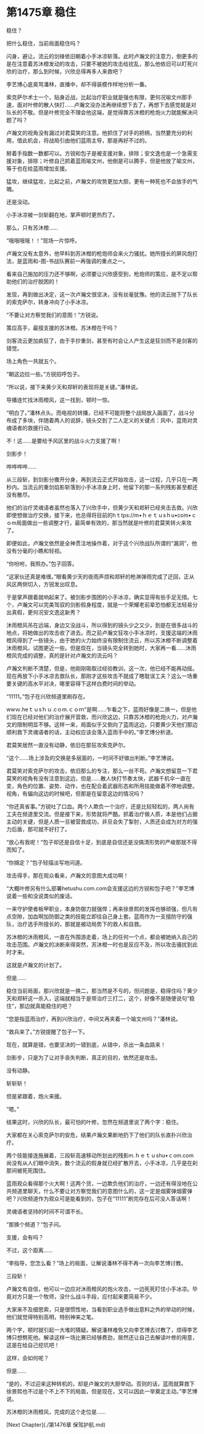 # 第1475章 稳住

稳住？

把什么稳住，当前局面稳住吗？

闪身，避让。流云的剑锋依旧朝着小手冰凉斩落。此时卢瀚文的注意力，倒更多的是在注意着苏沐橙发动的攻击，只要不被她的攻击给扰乱，那么他依旧可以盯死兴欣的治疗，那么到时候，兴欣总得再多人来救吧？

李艺博心底臭骂潘林，直播中，却不得装模作样地分析一番。

索克萨尔术士一个，贴身近战，比起治疗职业就是强也有限，更何况喻文州那手速，面对叶修的散人快打……卢瀚文没办法再继续想下去了，再想下去感觉就是对队长的不敬。但是叶修完全不理会他这端，是觉得靠苏沐橙的枪炮火力就能解决问题了吗？

卢瀚文的视角没有漏过对君莫笑的注意。他抓住了对手的把柄，当然要充分的利用，借此机会，将战局引由他们蓝雨主导，那是再好不过的。

掰着手指数一数都可以。方锐和包子是被支援对象，排除；安文逸也是一个急需支援对象，排除；叶修自己抓着蓝雨喻文州，他倒是可以腾手，但是他放了喻文州，等于也在给蓝雨增加支援。

猛攻，继续猛攻，比起之前，卢瀚文的攻势更加大胆，更有一种死也不会放手的气魄。

还是没动。

小手冰凉被一剑斩翻在地，掌声顿时更热烈了。

那么，只有苏沐橙……

“哦哦哦哦！！”现场一片惊呼。

卢瀚文没有太意外，他早料到苏沐橙的枪炮师会来火力骚扰。她所擅长的屏风炮打法，是蓝雨和-图-书战队赛前一再强调的重点之一。

看来自己施加的压力还不够啊，必须要让兴欣感受到，枪炮师的策应，是不足以帮助他们的治疗脱困的！

发现，再到做出决定，这一次卢瀚文很坚决，没有丝毫犹豫。他的流云抛下了队长的索克萨尔，转身冲向了小手冰凉。

“不要让对方察觉我们的意图！”方锐说。

策应高手，最擅支援的苏沐橙。苏沐橙在干吗？

剑客流云更加疯狂了，由于手抄重剑，甚至有时会让人产生这是狂剑而不是剑客的错觉。

场上角色一共就五个。

“朝这边拉一些。”方锐招呼包子。

“所以说，接下来黄少天和郑轩的表现将是关键。”潘林说。

导播连忙找沐雨橙风，这一找到，顿时一惊。

“明白了。”潘林点头。而电视的转播，已经不可能将整个战局放入画面了，战斗分布成了多块，伴随着两人的说辞，镜头交到了二人定义的关键点：风中，蓝雨对灵魂语者的救援行动。

不！这……是要给予风区里的战斗火力支援了啊！

剑影步！

哗哗哗哗……

从三段斩，到剑影分撒开分身，再到流云正式开始攻击，这一过程，几乎只在一两秒内。当流云的重剑焰影斩落到小手冰凉身上时，他留下的那一系列残影甚至都还没有散尽。

他们的治疗灵魂语者虽然也落入了兴欣手中，但黄少天和郑轩已经夹击去救。兴欣即使想做治疗交换，接下来，也总得将目前的hｔtps://m•ｈｅｔｕsｈu•com•ｃｏm局面做出一些调整才行，最简单有效的，那当然就是叶修的君莫笑转火来攻了。

即便如此，卢瀚文依然是全神贯注地操作着，对于这个兴欣战队所谓的“漏洞”，他没有分毫的小瞧和轻视。

“你吩咐，我照办。”包子回答。

“这家伙还真是难缠。”眼看黄少天的夜雨声烦和郑轩的枪淋弹雨完成了迂回，正从风区两侧切入，方锐发出叹息。

于是掌声跟着就响起来了。被剑影步围困的小手冰凉，确实显得有些手足无措。七个，卢瀚文可以完美驾驭的剑影假身程度，就是一个荣耀老前辈恐怕都无法轻易分出真假，更何况安文逸这新秀？

沐雨橙风吊在远端，身边又没战斗，所以得到的镜头少之又少，到是在很多战斗的地点，将她做出的攻击收了进去。而之前卢瀚文狂攻小手冰凉时，支援这端的沐雨橙风得到了一些镜头，由于她的火力始终没有限制住流云，所以苏沐橙不断调整着沐雨橙风，试图更近一些。但是现在，当镜头完全转到她时，大家再一看……沐雨橙风完成的调整，真的是针对卢瀚文的流云吗？

卢瀚文判断不清楚，但是，他刚刚吸取过经验教训，这一次，他已经不能再动摇。现在再放下小手冰凉去救队长，那刚才这些攻击不就成了瞎耽误工夫？这么一场重要关键的高水平对决，哪里容得下这样白费时间的举动。

“11111。”包子在兴欣频道里刷存在。

wwｗ.heｔｕsｈｕ.cｏm.ｃｏｍ“是啊……乍看之下，蓝雨好像是二换一，但是他们现在已经对他们的治疗展开营救，而兴欣这边，只靠苏沐橙的枪炮火力，对卢瀚文的限制明显不够。这样一来，局面似乎又倒向了蓝雨这边，只要黄少天他们那边顺利救下灵魂语者的话，主动权应该会落入蓝雨手中的。”李艺博分析道。

君莫笑居然一直没有动静，依旧在那狂攻索克萨尔。

“这个……场上涉及的交换是多层面的，一时间不好做出判断。”李艺博说。

君莫笑对索克萨尔的攻击，依旧那么的专注，那么一丝不苟。卢瀚文想留意一下君莫笑的视角有没有注意到这边，但是……散人快打节奏太快，武器千机伞一直在变，角色的位置、姿势、动作，也在配合着武器形态和所用技能做着不停地调整。视角，有偏向这边的时候吧，但那是在留意这边的情况吗？

“你还真省事。”方锐吐了口血。两个人欺负一个治疗，还是比较轻松的，两人尚有工夫在频道里交流。但是接下来，形势就将严酷。抓着治疗做人质，本是他们占据主动的关键，但是人质一旦被营救成功，非旦会失了掣肘，人质还会成为对方的强力后盾，那可就不好打了。

“放心有我呢！”包子却还是自信十足，到底是自信还是没搞清形势的严峻那就不得而知了。

“你搞定？”包子轻描淡写地问道。

攻击得手，那在观众看来，卢瀚文的意图大成功啊！

“大概叶修另有什么部署hetushu.com.com会支援这边的方锐和包子吧？”李艺博说着一些和没说类似的废话。

一来守护使者板甲职业，本身防御力就强悍；再来徐景熙的发挥也够顽强，但凡有点空隙，加血啊加防御之类的技能立即往自己身上套。蓝雨作为一支擅防守的强队，治疗选手所擅长的，那就是被动局势下的救人和自救。

苏沐橙的沐雨橙风，一直在外围游走着，场上的任何一个点，都会被她纳入自己的攻击范围。卢瀚文的决断来得突然，苏沐橙一时也是反应不及，所以攻击骚扰到此时才来。

这就是卢瀚文的计划了。

但是……

稳住当前局面，那兴欣就是一换二，那当然是不亏的，但问题是，稳得住吗？黄少天和郑轩这一杀入，这端就相当于是带治疗三打二，这个，好像不是随便说句“稳住”，那边就真能稳住的吧？

“您是指蓝雨治疗，再到兴欣治疗，中间又再夹着一个喻文州吗？”潘林说。

“救兵来了。”方锐提醒了包子一下。

现在，就算是错，也要坚决的一错到底，从错中，杀出一条血路来！

剑影步，只是为了让对手丧失判断，真正的目的，依然还是攻击。

没有动静。

斩斩斩！

但是紧跟着，炮火来援。

“嗯。”

结果这时，兴欣的队长，最可怕的叶修，忽然在频道里说了两个字：稳住。

大家都在关心索克萨尔的安危，结果卢瀚文果断地扔下了他们的队长直扑兴欣治疗。

两个技能接连施展着，三段斩高速移动所划出的残影m.ｈｅｔｕshu•ｃom.com尚没有从人们眼中消失，数个流云的假身就已经扩散开去，小手冰凉，几乎是在刹那间被死死围住。

蓝雨观众看得那个火大啊！这两个货，一边欺负他们的治疗，一边还有得没地在公共频道里聊天，什么不要让对方察觉我们的意图什么的，这一定是烟雾弹烟雾弹吧？兴欣频道作为观众可是能看到的，包子在“11111”刷完存在后可没人答话啊！

灵魂语者坚持的时间不可谓不长。

“那换个频道？”包子问。

支援，会有吗？

不过，这个距离……

“李指导，您怎么看？”场上的局面，让解说潘林不得不再一次向李艺博讨教。

三段斩！

卢瀚文有自信，他可以一边应对沐雨橙风的炮火攻击，一边死死盯住小手冰凉。毕竟对方只是一个牧师，没什么战斗手段，应付起来要简易不少。

大家来不及细思索，只是很惯性地，当看到职业选手做出意料之外的举动的时候，他们就觉得特别高明，特别神来之笔。

两个字，顿时就引起一大堆的猜疑。解说潘林难免又向李艺博去讨教了，烦得李艺博只想劈死他。解读这样一场比赛已经够费劲，居然还让自己去解读叶修的用意，这是在给自己挖坑吧！

这样，会如何呢？

但是……

“是的，不过迎来这种转机的，却是卢瀚文的大胆举动。否则的话，蓝雨就算救下徐景熙也不过是个不上不下的局面，但是现在，又可以因此一举奠定主动。”李艺博说。

苏沐橙的沐雨橙风，完成的这个走位是……



[Next Chapter](./第1476章 保驾护航.md)